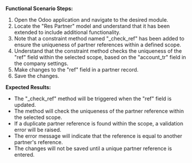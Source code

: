 **Functional Scenario Steps:**
1. Open the Odoo application and navigate to the desired module.
2. Locate the "Res Partner" model and understand that it has been extended to include additional functionality.
3. Note that a constraint method named "_check_ref" has been added to ensure the uniqueness of partner references within a defined scope.
4. Understand that the constraint method checks the uniqueness of the "ref" field within the selected scope, based on the "account_tr" field in the company settings.
5. Make changes to the "ref" field in a partner record.
6. Save the changes.

**Expected Results:**
- The "_check_ref" method will be triggered when the "ref" field is updated.
- The method will check the uniqueness of the partner reference within the selected scope.
- If a duplicate partner reference is found within the scope, a validation error will be raised.
- The error message will indicate that the reference is equal to another partner's reference.
- The changes will not be saved until a unique partner reference is entered.
